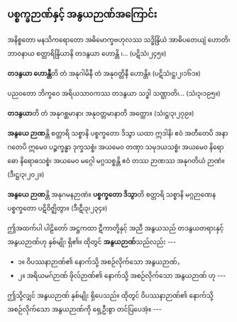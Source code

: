 ## ပစ္စက္ခဉာဏ်နှင့် အနွယဉာဏ်အကြောင်း

အနိစ္စတော မနသိကရောတော အဓိမောက္ခဗဟုလဿ သဒ္ဓိန္ဒြိယံ အာဓိပတေယျံ ဟောတိ၊ ဘာ၀နာယ စတ္တာရိန္ဒြိယာနိ တဒနွယာ ဟောန္တိ ၊... (ပဋိသံ၊၂၄၅။)

**တဒနွယာ ဟောန္တီ**တိ တံ အနုဂါမိနီ တံ အနုဝတ္တိနီ ဟောန္တိ။ (ပဋိသံ၊ဋ္ဌ၊၂၊၁၆၁။)

ပည၀တော ဘိက္ခဝေ အရိယသာ၀ကဿ တဒနွယာ သဒ္ဓါ သဏ္ဌာတိ၊... (သံ၊၃၊၁၉၅။)

**တဒနွယာ**တိ တံ အနုဂစ္ဆမာနာ၊ အနုဝတ္တမာနာတိ အတ္ထော။ (သံ၊ဋ္ဌ၊၃၊၂၇၉။)

**အနွယေ ဉာဏ**န္တိ စတ္တာရိ သစ္စာနိ ပစ္စက္ခတော ဒိသွာ ယထာ ဣဒါနိ၊ ဧဝံ အတီတေပိ အနာဂတေပိ ဣမေ၀ ပဉ္စက္ခန္ဓာ ဒုက္ခသစ္စံ၊ အယမေ၀ တဏှာ သမုဒယသစ္စံ၊ အယမေ၀ နိရောဓော နိရောဓသစ္စံ၊ အယမေ၀ မဂ္ဂေါ မဂ္ဂသစ္စန္တိ ဧဝံ တဿ ဉာဏဿ အနုဂတိယံ ဉာဏံ။ (ဒီ၊ဋ္ဌ၊၃၊၂၀၂။)

**အနွယေ ဉာဏ**န္တိ အနုဂမနဉာဏံ။ **ပစ္စက္ခတော ဒိသွာ**တိ စတ္တာရိ သစ္စာနိ မဂ္ဂဉာဏေန ပစ္စက္ခတော ပဋိဝိဇ္ဈိတွာ။ (ဒီ၊ဋီ၊၃၊၂၃၄။)

ဤအထက်ပါ ပါဠိတော် အဋ္ဌကထာ ဋီကာတို့နှင့် အညီ အနွယသည် တဒနွယတရားနှင့် အနွယဉာဏ်ဟု နှစ်မျိုး ရှိ၏။ ထိုတွင် **အနွယဉာဏ်**သည်လည်း ---

- ၁။ ဝိပဿနာဉာဏ်၏ နောက်သို့ အစဉ်လိုက်သော အနွယဉာဏ်，
- ၂။ အရိယမဂ်ဉာဏ် ဖိုလ်ဉာဏ်၏ နောက်သို့ အစဉ်လိုက်သော အနွယဉာဏ် ဟု ---

ဤသို့လျှင် အနွယဉာဏ် နှစ်မျိုး ရှိပေသည်။ ထိုတွင် ဝိပဿနာဉာဏ်၏ နောက်သို့ အစဉ်လိုက်သော အနွယဉာဏ်ကို ရှေ့ဦးစွာ တင်ပြပေအံ့။ ---